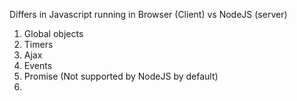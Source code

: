 Differs in Javascript running in Browser (Client) vs NodeJS (server)

1. Global objects    
2. Timers 
3. Ajax
4. Events
5. Promise (Not supported by NodeJS by default)
6. 